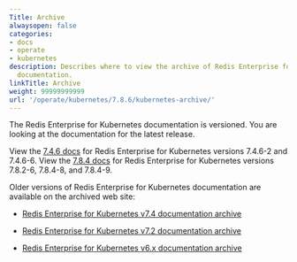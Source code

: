 ```yaml
---
Title: Archive
alwaysopen: false
categories:
- docs
- operate
- kubernetes
description: Describes where to view the archive of Redis Enterprise for Kubernetes
  documentation.
linkTitle: Archive
weight: 99999999999
url: '/operate/kubernetes/7.8.6/kubernetes-archive/'
---
```


The Redis Enterprise for Kubernetes documentation is versioned. You are looking at the documentation for the latest release.

View the [7.4.6 docs](https://redis.io/docs/latest/operate/kubernetes/7.4.6/) for Redis Enterprise for Kubernetes versions 7.4.6-2 and 7.4.6-6.
View the [7.8.4 docs](](https://redis.io/docs/latest/operate/kubernetes/7.8.4/)) for Redis Enterprise for Kubernetes versions 7.8.2-6, 7.8.4-8, and 7.8.4-9.

Older versions of Redis Enterprise for Kubernetes documentation are available on the archived web site:

- [Redis Enterprise for Kubernetes v7.4 documentation archive](https://docs.redis.com/7.4/kubernetes/) 

- [Redis Enterprise for Kubernetes v7.2 documentation archive](https://docs.redis.com/7.2/kubernetes/)  

- [Redis Enterprise for Kubernetes v6.x documentation archive](https://docs.redis.com/6.4/kubernetes/)
